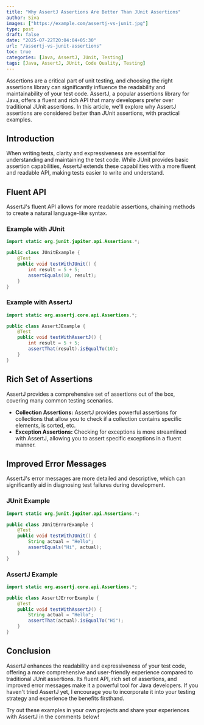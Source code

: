 ```yaml
---
title: "Why AssertJ Assertions Are Better Than JUnit Assertions"
author: Siva
images: ["https://example.com/assertj-vs-junit.jpg"]
type: post
draft: false
date: "2025-07-22T20:04:04+05:30"
url: "/assertj-vs-junit-assertions"
toc: true
categories: [Java, AssertJ, JUnit, Testing]
tags: [Java, AssertJ, JUnit, Code Quality, Testing]
---
```


Assertions are a critical part of unit testing, and choosing the right assertions library can significantly influence the readability and maintainability of your test code. AssertJ, a popular assertions library for Java, offers a fluent and rich API that many developers prefer over traditional JUnit assertions. In this article, we'll explore why AssertJ assertions are considered better than JUnit assertions, with practical examples.

## Introduction
When writing tests, clarity and expressiveness are essential for understanding and maintaining the test code. While JUnit provides basic assertion capabilities, AssertJ extends these capabilities with a more fluent and readable API, making tests easier to write and understand.

## Fluent API
AssertJ's fluent API allows for more readable assertions, chaining methods to create a natural language-like syntax.

### Example with JUnit
```java
import static org.junit.jupiter.api.Assertions.*;

public class JUnitExample {
    @Test
    public void testWithJUnit() {
        int result = 5 + 5;
        assertEquals(10, result);
    }
}
```

### Example with AssertJ
```java
import static org.assertj.core.api.Assertions.*;

public class AssertJExample {
    @Test
    public void testWithAssertJ() {
        int result = 5 + 5;
        assertThat(result).isEqualTo(10);
    }
}
```

## Rich Set of Assertions
AssertJ provides a comprehensive set of assertions out of the box, covering many common testing scenarios.

- **Collection Assertions:** AssertJ provides powerful assertions for collections that allow you to check if a collection contains specific elements, is sorted, etc.
- **Exception Assertions:** Checking for exceptions is more streamlined with AssertJ, allowing you to assert specific exceptions in a fluent manner.

## Improved Error Messages
AssertJ's error messages are more detailed and descriptive, which can significantly aid in diagnosing test failures during development.

### JUnit Example
```java
import static org.junit.jupiter.api.Assertions.*;

public class JUnitErrorExample {
    @Test
    public void testWithJUnit() {
        String actual = "Hello";
        assertEquals("Hi", actual);
    }
}
```

### AssertJ Example
```java
import static org.assertj.core.api.Assertions.*;

public class AssertJErrorExample {
    @Test
    public void testWithAssertJ() {
        String actual = "Hello";
        assertThat(actual).isEqualTo("Hi");
    }
}
```

## Conclusion
AssertJ enhances the readability and expressiveness of your test code, offering a more comprehensive and user-friendly experience compared to traditional JUnit assertions. Its fluent API, rich set of assertions, and improved error messages make it a powerful tool for Java developers. If you haven't tried AssertJ yet, I encourage you to incorporate it into your testing strategy and experience the benefits firsthand.

Try out these examples in your own projects and share your experiences with AssertJ in the comments below!

